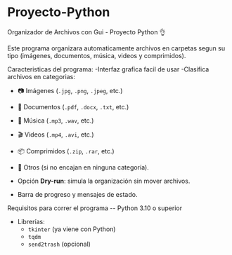 # Proyecto-Python
Organizador de Archivos con Gui - Proyecto Python 👌

Este programa organizara automaticamente archivos en carpetas segun su tipo (imágenes, documentos, música, videos y comprimidos).

Caracteristicas del programa:
-Interfaz grafica facil de usar 
-Clasifica archivos en categorias:
  - 📷 Imágenes (`.jpg`, `.png`, `.jpeg`, etc.)
  - 📄 Documentos (`.pdf`, `.docx`, `.txt`, etc.)
  - 🎵 Música (`.mp3`, `.wav`, etc.)
  - 🎬 Videos (`.mp4`, `.avi`, etc.)
  - 📦 Comprimidos (`.zip`, `.rar`, etc.)
  - 📁 Otros (si no encajan en ninguna categoría).
    
- Opción **Dry-run**: simula la organización sin mover archivos.
- Barra de progreso y mensajes de estado.

Requisitos para correr el programa
-- Python 3.10 o superior
- Librerías:
  - `tkinter` (ya viene con Python)
  - `tqdm`
  - `send2trash` (opcional)


